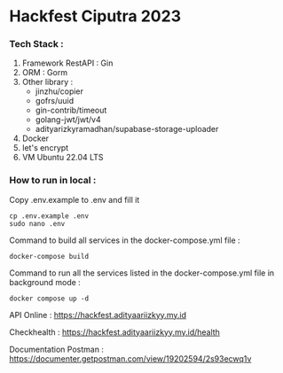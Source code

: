# Hackfest Ciputra 2023

### Tech Stack :
1. Framework RestAPI : Gin
2. ORM : Gorm
3. Other library :
   - jinzhu/copier
   - gofrs/uuid
   - gin-contrib/timeout
   - golang-jwt/jwt/v4
   - adityarizkyramadhan/supabase-storage-uploader
4. Docker
5. let's encrypt
6. VM Ubuntu 22.04 LTS


### How to run in local :

Copy .env.example to .env and fill it
```
cp .env.example .env
sudo nano .env
```

Command to build all services in the docker-compose.yml file :
```
docker-compose build
```

Command to run all the services listed in the docker-compose.yml file in background mode :
```
docker compose up -d
```

API Online : https://hackfest.adityaariizkyy.my.id

Checkhealth : https://hackfest.adityaariizkyy.my.id/health

Documentation Postman : https://documenter.getpostman.com/view/19202594/2s93ecwq1v
